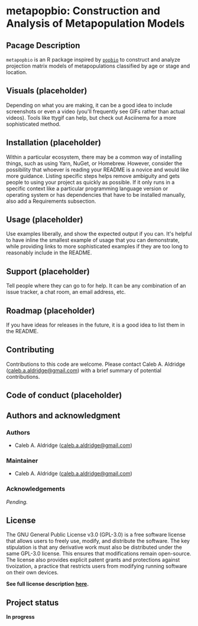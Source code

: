 # metapopbio: Construction and Analysis of Metapopulation Models
## Pacage Description
`metapopbio` is an R package inspired by [`popbio`](https://cran.r-project.org/web/packages/popbio/index.html) to construct and analyze projection matrix models of metapopulations classified by age or stage and location.

## Visuals (placeholder)
Depending on what you are making, it can be a good idea to include screenshots or even a video (you'll frequently see GIFs rather than actual videos). Tools like ttygif can help, but check out Asciinema for a more sophisticated method.

## Installation (placeholder)
Within a particular ecosystem, there may be a common way of installing things, such as using Yarn, NuGet, or Homebrew. However, consider the possibility that whoever is reading your README is a novice and would like more guidance. Listing specific steps helps remove ambiguity and gets people to using your project as quickly as possible. If it only runs in a specific context like a particular programming language version or operating system or has dependencies that have to be installed manually, also add a Requirements subsection.

## Usage (placeholder)
Use examples liberally, and show the expected output if you can. It's helpful to have inline the smallest example of usage that you can demonstrate, while providing links to more sophisticated examples if they are too long to reasonably include in the README.

## Support (placeholder)
Tell people where they can go to for help. It can be any combination of an issue tracker, a chat room, an email address, etc.

## Roadmap (placeholder)
If you have ideas for releases in the future, it is a good idea to list them in the README.

## Contributing

Contributions to this code are welcome. Please contact Caleb A. Aldridge (caleb.a.aldridge@gmail.com) with a brief summary of potential contributions. 

## Code of conduct (placeholder)

## Authors and acknowledgment

### Authors

* Caleb A. Aldridge (caleb.a.aldridge@gmail.com)

### Maintainer

* Caleb A. Aldridge (caleb.a.aldridge@gmail.com)

### Acknowledgements

*Pending.*

## License

The GNU General Public License v3.0 (GPL-3.0) is a free software license that allows users to freely use, modify, and distribute the software. The key stipulation is that any derivative work must also be distributed under the same GPL-3.0 license. This ensures that modifications remain open-source. The license also provides explicit patent grants and protections against tivoization, a practice that restricts users from modifying running software on their own devices.

**See full license description [here](https://choosealicense.com/licenses/gpl-3.0/).**


## Project status

**In progress**
